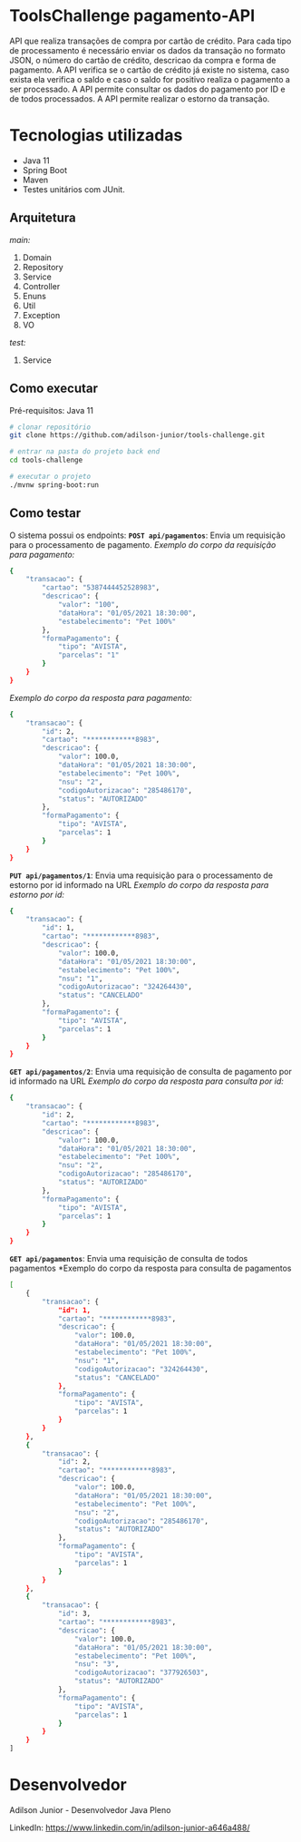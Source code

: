 # ToolsChallenge pagamento-API

API que realiza transações de compra por cartão de crédito. 
Para cada tipo de processamento é necessário enviar os dados da transação no formato JSON, o número do cartão de crédito, descricao da compra e forma de pagamento.
A API verifica se o cartão de crédito já existe no sistema, caso exista ela verifica o saldo e caso o saldo for positivo realiza o pagamento a ser processado.
A API permite consultar os dados do pagamento por ID e de todos processados.
A API permite realizar o estorno da transação.

# Tecnologias utilizadas
- Java 11
- Spring Boot
- Maven
- Testes unitários com JUnit.

## Arquitetura 
*main:*
1. Domain  
2. Repository
3. Service
4. Controller
5. Enuns
6. Util
7. Exception
8. VO

*test:*
1. Service

## Como executar
Pré-requisitos: Java 11

```bash
# clonar repositório
git clone https://github.com/adilson-junior/tools-challenge.git

# entrar na pasta do projeto back end
cd tools-challenge

# executar o projeto
./mvnw spring-boot:run
```

## Como testar 
O sistema possui os endpoints: 
**``POST api/pagamentos``**: Envia um requisição para o processamento de pagamento.
*Exemplo do corpo da requisição para pagamento:*
```bash
{
    "transacao": {
        "cartao": "5387444452528983",
        "descricao": {
            "valor": "100",
            "dataHora": "01/05/2021 18:30:00",
            "estabelecimento": "Pet 100%"            
        },
        "formaPagamento": {
            "tipo": "AVISTA",
            "parcelas": "1"
        }
    }
}
```
*Exemplo do corpo da resposta para pagamento:*
```bash
{
    "transacao": {
        "id": 2,
        "cartao": "************8983",
        "descricao": {
            "valor": 100.0,
            "dataHora": "01/05/2021 18:30:00",
            "estabelecimento": "Pet 100%",
            "nsu": "2",
            "codigoAutorizacao": "285486170",
            "status": "AUTORIZADO"
        },
        "formaPagamento": {
            "tipo": "AVISTA",
            "parcelas": 1
        }
    }
}
```
 **``PUT api/pagamentos/1``**: Envia uma requisição para o processamento de estorno por id informado na URL
*Exemplo do corpo da resposta para estorno por id:*
```bash
{
    "transacao": {
        "id": 1,
        "cartao": "************8983",
        "descricao": {
            "valor": 100.0,
            "dataHora": "01/05/2021 18:30:00",
            "estabelecimento": "Pet 100%",
            "nsu": "1",
            "codigoAutorizacao": "324264430",
            "status": "CANCELADO"
        },
        "formaPagamento": {
            "tipo": "AVISTA",
            "parcelas": 1
        }
    }
}
```

**``GET api/pagamentos/2``**: Envia uma requisição de consulta de pagamento por id informado na URL
*Exemplo do corpo da resposta para consulta por id:*
```bash
{
    "transacao": {
        "id": 2,
        "cartao": "************8983",
        "descricao": {
            "valor": 100.0,
            "dataHora": "01/05/2021 18:30:00",
            "estabelecimento": "Pet 100%",
            "nsu": "2",
            "codigoAutorizacao": "285486170",
            "status": "AUTORIZADO"
        },
        "formaPagamento": {
            "tipo": "AVISTA",
            "parcelas": 1
        }
    }
}
```
**``GET api/pagamentos``**: Envia uma requisição de consulta de todos pagamentos
*Exemplo do corpo da resposta para consulta de pagamentos
```bash
[
    {
        "transacao": {
            "id": 1,
            "cartao": "************8983",
            "descricao": {
                "valor": 100.0,
                "dataHora": "01/05/2021 18:30:00",
                "estabelecimento": "Pet 100%",
                "nsu": "1",
                "codigoAutorizacao": "324264430",
                "status": "CANCELADO"
            },
            "formaPagamento": {
                "tipo": "AVISTA",
                "parcelas": 1
            }
        }
    },
    {
        "transacao": {
            "id": 2,
            "cartao": "************8983",
            "descricao": {
                "valor": 100.0,
                "dataHora": "01/05/2021 18:30:00",
                "estabelecimento": "Pet 100%",
                "nsu": "2",
                "codigoAutorizacao": "285486170",
                "status": "AUTORIZADO"
            },
            "formaPagamento": {
                "tipo": "AVISTA",
                "parcelas": 1
            }
        }
    },
    {
        "transacao": {
            "id": 3,
            "cartao": "************8983",
            "descricao": {
                "valor": 100.0,
                "dataHora": "01/05/2021 18:30:00",
                "estabelecimento": "Pet 100%",
                "nsu": "3",
                "codigoAutorizacao": "377926503",
                "status": "AUTORIZADO"
            },
            "formaPagamento": {
                "tipo": "AVISTA",
                "parcelas": 1
            }
        }
    }
]
```
# Desenvolvedor

Adilson Junior - Desenvolvedor Java Pleno

LinkedIn: https://www.linkedin.com/in/adilson-junior-a646a488/
